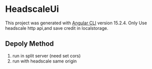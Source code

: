 # HeadscaleUi

This project was generated with [Angular CLI](https://github.com/angular/angular-cli) version 15.2.4.
Only Use headscale http api,and save credit in localstorage.


## Depoly Method
1. run in split server (need set cors)
2. run with headscale same origin


